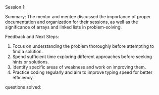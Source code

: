 Session 1:

Summary: The mentor and mentee discussed the importance of proper documentation and organization for their sessions, as well as the significance of arrays and linked lists in problem-solving.

Feedback and Next Steps:
1. Focus on understanding the problem thoroughly before attempting to find a solution.
2. Spend sufficient time exploring different approaches before seeking hints or solutions.
3. Identify specific areas of weakness and work on improving them.
4. Practice coding regularly and aim to improve typing speed for better efficiency.

questions solved:
